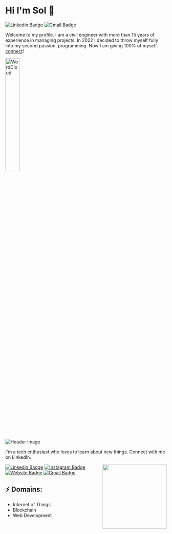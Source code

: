 

# Hi I'm Sol 👋



[![Linkedin Badge](https://img.shields.io/badge/-slb-blue?style=flat&logo=Linkedin&logoColor=white&link=https://www.linkedin.com/in/sol-la-banca/)](https://www.linkedin.com/in/sol-la-banca/)
[![Gmail Badge](https://img.shields.io/badge/-slb-d14836?style=flat-square&logo=Gmail&logoColor=white&link=mailto:solglabanca@gmail.com)](mailto:solglabanca@gmail.com)

Welcome to my profile. I am a civil engineer with more than 15 years of experience in managing projects. In 2022 I decided to throw myself fully into my second passion, programming. Now I am giving 100% of myself. [connect](https://www.linkedin.com/in/sol-la-banca/)!


<img src="https://us.123rf.com/450wm/volhah/volhah2011/volhah201100015/159731988-mujer-hermosa-joven-que-usa-una-computadora-port%C3%A1til-sentada-en-una-pose-de-loto-con-las-piernas.jpg?ver=6" alt="WordCloud" width="30%" >


![Header image](https://raw.githubusercontent.com/jayrajroshan/jayrajroshan/master/Assets/GitHub_Header.jpg)
<!-- You can create your own header images using Canva, it has a lot of templates. If you do, use the following link https://www.canva.com/join/celeriac-tread-jellyfish -->
I'm a tech enthusiast who loves to learn about new things. Connect with me on LinkedIn.

<img align='right' src='https://media.giphy.com/media/bcKmIWkUMCjVm/giphy.gif' width='200"'>


[![Linkedin Badge](https://img.shields.io/badge/-JayrajRoshan-blue?style=flat-square&logo=Linkedin&logoColor=white&link=https://www.linkedin.com/in/jayraj-roshan/)](https://www.linkedin.com/in/jayraj-roshan/)
[![Instagram Badge](https://img.shields.io/badge/-roshanjayraj-e4405f?style=flat-square&logo=Instagram&logoColor=white&link=https://www.instagram.com/roshanjayraj/)](https://www.instagram.com/roshanjayraj/)
[![Website Badge](https://img.shields.io/badge/-jayraj.co.in-e34f26?style=flat-square&logo=HTML5&logoColor=white&link=https://jayraj.co.in/)](https://jayraj.co.in/)
[![Gmail Badge](https://img.shields.io/badge/-mail@jayraj.co.in-d14836?style=flat-square&logo=Gmail&logoColor=white&link=mailto:mail@jayraj.co.in)](mailto:mail@jayraj.co.in)
## ⚡ Domains:
- Internet of Things
- Blockchain
- Web Development
